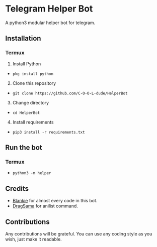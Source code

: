 # Telegram Helper Bot
A python3 modular helper bot for telegram.
## Installation
### Termux
1. Install Python
- `pkg install python`
2. Clone this repository
- `git clone https://github.com/C-O-O-L-dude/HelperBot`
3. Change directory
- `cd HelperBot`
4. Install requirements
- `pip3 install -r requirements.txt`
## Run the bot
### Termux
- `python3 -m helper`
## Credits
- [Blankie](https://github.com/the-blank-x) for almost every code in this bot.
- [DragSama](https://github.com/DragSama) for anilist command.
## Contributions
Any contributions will be grateful. You can use any coding style as you wish, just make it readable.
